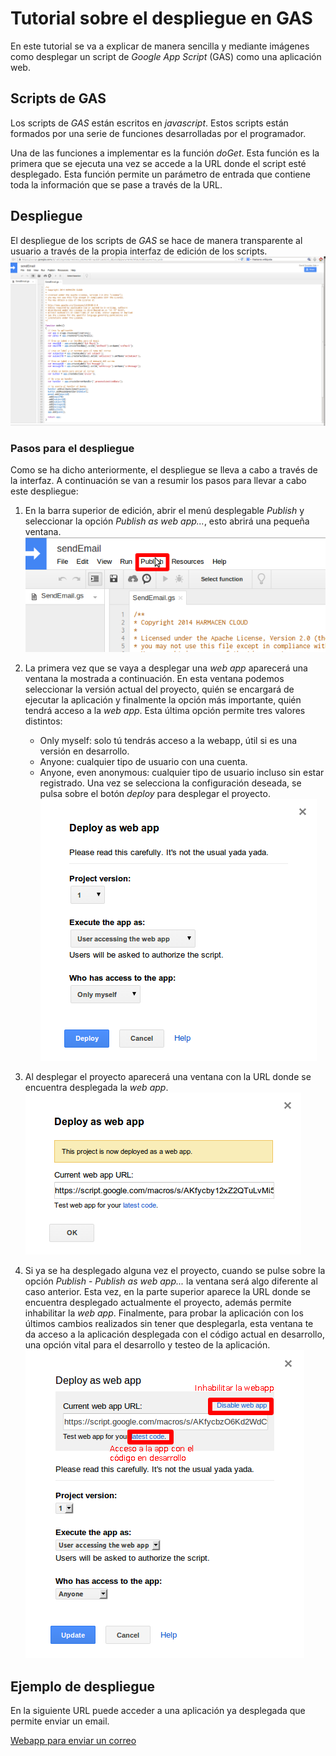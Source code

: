 # Tutorial sobre el despliegue en GAS

En este tutorial se va a explicar de manera sencilla y mediante imágenes como desplegar un script de *Google App Script* (GAS) como una aplicación web.

## Scripts de GAS

Los scripts de *GAS* están escritos en *javascript*. Estos scripts están formados por una serie de funciones desarrolladas por el programador.

Una de las funciones a implementar es la función *doGet*. Esta función es la primera que se ejecuta una vez se accede a la URL donde el script esté desplegado. Esta función permite un parámetro de entrada que contiene toda la información que se pase a través de la URL.

## Despliegue

El despliegue de los scripts de *GAS* se hace de manera transparente al usuario a través de la propia interfaz de edición de los scripts.
![](./media/gasInterfaz.png)

### Pasos para el despliegue

Como se ha dicho anteriormente, el despliegue se lleva a cabo a través de la interfaz. A continuación se van a resumir los pasos para llevar a cabo este despliegue:

1. En la barra superior de edición, abrir el menú desplegable *Publish* y seleccionar la opción *Publish as web app...*, esto abrirá una pequeña ventana.
![](./media/publishMenu.png)

2. La primera vez que se vaya a desplegar una *web app* aparecerá una ventana la mostrada a continuación. En esta ventana podemos seleccionar la versión actual del proyecto, quién se encargará de ejecutar la aplicación y finalmente la opción más importante, quién tendrá acceso a la *web app*. Esta última opción permite tres valores distintos:
    * Only myself: solo tú tendrás acceso a la webapp, útil si es una versión en desarrollo.
    * Anyone: cualquier tipo de usuario con una cuenta.
    * Anyone, even anonymous: cualquier tipo de usuario incluso sin estar registrado.
Una vez se selecciona la configuración deseada, se pulsa sobre el botón *deploy* para desplegar el proyecto.
![](./media/deployMenu.png)

3. Al desplegar el proyecto aparecerá una ventana con la URL donde se encuentra desplegada la *web app*.
![](./media/deployDone.png)

4. Si ya se ha desplegado alguna vez el proyecto, cuando se pulse sobre la opción *Publish* - *Publish as web app...* la ventana será algo diferente al caso anterior. Esta vez, en la parte superior aparece la URL donde se encuentra desplegado actualmente el proyecto, además permite inhabilitar la *web app*. Finalmente, para probar la aplicación con los últimos cambios realizados sin tener que desplegarla, esta ventana te da acceso a la aplicación desplegada con el código actual en desarrollo, una opción vital para el desarrollo y testeo de la aplicación.
![](./media/redeploying.png)

## Ejemplo de despliegue

En la siguiente URL puede acceder a una aplicación ya desplegada que permite enviar un email.

[Webapp para enviar un correo](https://script.google.com/macros/s/AKfycbzO6Kd2WdC9FCB2d_-IlTFpA-jqbYmM99uiNED3LdeFoAnvyKDg/exec)
